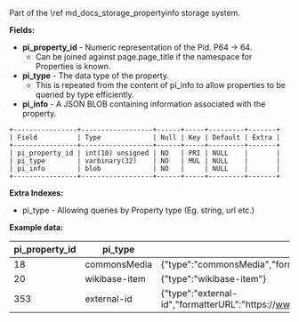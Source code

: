 Part of the \ref md_docs_storage_propertyinfo storage system.

**Fields:**

 - **pi_property_id** - Numeric representation of the Pid. P64 -> 64.
   - Can be joined against page.page_title if the namespace for Properties is known.
 - **pi_type** - The data type of the property.
   - This is repeated from the content of pi_info to allow properties to be queried by type efficiently.
 - **pi_info** - A JSON BLOB containing information associated with the property.

```
+----------------+------------------+------+-----+---------+-------+
| Field          | Type             | Null | Key | Default | Extra |
+----------------+------------------+------+-----+---------+-------+
| pi_property_id | int(10) unsigned | NO   | PRI | NULL    |       |
| pi_type        | varbinary(32)    | NO   | MUL | NULL    |       |
| pi_info        | blob             | NO   |     | NULL    |       |
+----------------+------------------+------+-----+---------+-------+
```

**Extra Indexes:**
 - pi_type - Allowing queries by Property type (Eg. string, url etc.)

**Example data:**

| pi_property_id  | pi_type      | pi_info                 |
| ----------------| ------------ | ----------------------- |
| 18              | commonsMedia | {"type":"commonsMedia","formatterURL":"https:\/\/commons.wikimedia.org\/wiki\/File:$1"} |
| 20              | wikibase-item| {"type":"wikibase-item"} |
| 353             | external-id  | {"type":"external-id","formatterURL":"https:\/\/www.genenames.org\/tools\/search\/#!\/all?query=$1"} |
